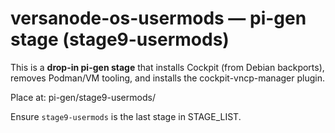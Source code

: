 # versanode-os-usermods — pi-gen stage (stage9-usermods)

This is a **drop-in pi-gen stage** that installs Cockpit (from Debian backports),
removes Podman/VM tooling, and installs the cockpit-vncp-manager plugin.

Place at:
  pi-gen/stage9-usermods/

Ensure `stage9-usermods` is the last stage in STAGE_LIST.
